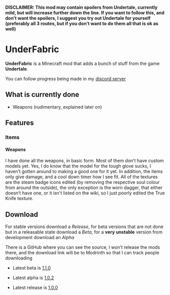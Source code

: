**DISCLAIMER: This mod may contain spoilers from Undertale, currently mild, but will increase further down the line. If you want to follow this, and don’t want the spoilers, I suggest you try out Undertale for yourself (preferably all 3 routes, but if you don’t want to do them all that is ok as well)**
# UnderFabric
**UnderFabric** is a Minecraft mod that adds a bunch of stuff from the game **Undertale**.

You can follow progress being made in my [discord server](https://discord.gg/6QD3DFHw)
## What is currently done
- Weapons (rudimentary, explained later on)

## Features

### Items
#### Weapons
I have done all the weapons, in basic form. Most of them don’t have custom models yet. Yes, I do know that the model for the tough glove sucks, I haven’t gotten around to making a good one for it yet. In addition, the items only give damage, and a cool down timer how I see fit. All of the textures are the steam badge icons edited (by removing the respective soul colour from around the outside), the only exception is the worn dagger, that either doesn’t have one, or it isn't listed on the wiki, so I just poorly edited the True Knife texture.

## Download

For stable versions download a *Release*, for beta versions that are not done but in a releasable state download a *Beta*, for a **very unstable** version from development download an *Alpha*

There is a GitHub where you can see the source, I won’t release the mods there, and the download link will be to Modrinth so that I can track people downloading

- Latest beta is [1.1.0](https://modrinth.com/mod/underfabric/version/tYCzUAmk)

- Latest alpha is [1.0.2](https://modrinth.com/mod/underfabric/version/W6uwI770)

- Latest release is [1.0.0](https://modrinth.com/mod/underfabric/version/Df0TSN6O)
